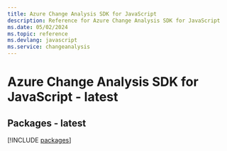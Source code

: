 ```yaml
---
title: Azure Change Analysis SDK for JavaScript
description: Reference for Azure Change Analysis SDK for JavaScript
ms.date: 05/02/2024
ms.topic: reference
ms.devlang: javascript
ms.service: changeanalysis
---
```

# Azure Change Analysis SDK for JavaScript - latest
## Packages - latest
[!INCLUDE [packages](change-analysis-index.md)]
